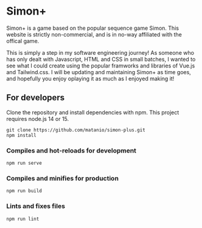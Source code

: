# Simon+

Simon+ is a game based on the popular sequence game Simon. This website is strictly non-commercial, and is in no-way affiliated with the offical game.

This is simply a step in my software engineering journey!
As someone who has only dealt with Javascript, HTML and CSS in small batches, I wanted to see what I could create using the popular framworks and libraries of Vue.js and Tailwind.css.
I will be updating and maintaining Simon+ as time goes, and hopefully you enjoy oplaying it as much as I enjoyed making it!

## For developers

Clone the repository and install dependencies with npm. This project requires node.js 14 or 15.
```
git clone https://github.com/matanio/simon-plus.git
npm install
```

### Compiles and hot-reloads for development
```
npm run serve
```

### Compiles and minifies for production
```
npm run build
```

### Lints and fixes files
```
npm run lint
```